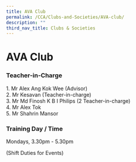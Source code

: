 ```yaml
---
title: AVA Club
permalink: /CCA/Clubs-and-Societies/AVA-club/
description: ""
third_nav_title: Clubs & Societies
---
```


AVA Club
========

### Teacher-in-Charge

1\. Mr Alex Ang Kok Wee (Advisor)  
2\. Mr Kesavan (Teacher-in-charge)  
3. Mr Md Finosh K B I Philips (2 Teacher-in-charge)  
4. Mr Alex Tok  
5\. Mr Shahrin Mansor

### Training Day / Time

Mondays, 3.30pm - 5.30pm

(Shift Duties for Events)